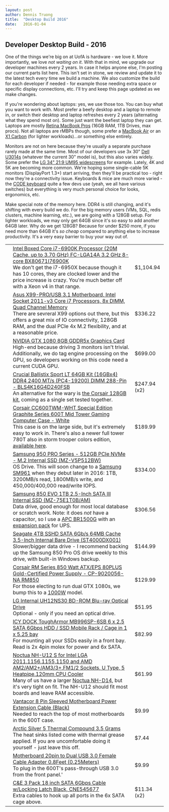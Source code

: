 ```yaml
---
layout: post
author: Dennis Truong
title:  "Desktop Build 2016"
date:   2016-01-04
---
```

<section>
  <div class="page-content">
    <div class="wrapper">
      <h1>Developer Desktop Build - 2016</h1>
      <p>One of the things we're big on at UofA is hardware - we love it. More importantly, we love <i>not waiting on it</i>. 
        With that in mind, we upgrade our developer machines every 2 years. In case it helps anyone else, I'm posting our current parts list here.
        This isn't set in stone, we review and update it to the latest tech every time we build a machine. We also customize the build for each developer if needed - for example those needing extra space or specific display connections, etc. I'll try and keep this page updated as we make changes.
      </p>
      <p>If you're wondering about laptops: yes, we use those too. You can buy what you want to work with. Most prefer a beefy desktop and a laptop to remote in, or switch their desktop and laptop refreshes every 2 years (alternating what they spend most on). Some just want the beefiest laptop they can get. Laptops are mostly <a href="https://www.apple.com/macbook-pro/">Retina MacBook Pros</a> (16GB RAM, 1TB Drives, max procs). Not all laptops are rMBPs though, some prefer a <a href="https://www.apple.com/macbook-air/">MacBook Air</a> or an <a href="http://shop.lenovo.com/us/en/laptops/thinkpad/x-series/x1-carbon/">X1 Carbon</a> (for lighter workloads)...or something else entirely.
      </p>
      <p>Monitors are not on here because they're usually a separate purchase rarely made at the same time. Most of our developers use 3x 30" <a href="http://www.dell.com/ed/business/p/dell-u3014/pd">Dell U3014s</a> (whatever the current 30" model is), but this also varies widely. Some prefer the <a href="https://www.amazon.com/LG-Electronics-34UM95-34-Inch-LED-Lit/dp/B00JR6GCZA">LG 34" 21:9 UM95 widescreens</a> for example. Lately, 4K and 5K are becoming more common. We're hoping some single-cable 5K monitors (DisplayPort 1.3+) start arriving, then they'll be practical too - right now they're a connectivity issue. Keyboards & mice are much more varied - the <a href="https://codekeyboards.com/">CODE keyboard</a> quite a few devs use (yeah, we all have various switches) but everything is very much personal choice for looks, ergonomics, etc.</p>
      <p>Make special note of the memory here. DDR4 is still changing, and it's shifting with every build we do. For the big memory users (VMs, SQL, redis clusters, machine learning, etc.), we are going with a 128GB setup. For lighter workloads, we may only get 64GB since it's so easy to add another 64GB later. Why do we get 128GB? Because for under $250 more, if you need more than 64GB it's <i>so cheap</i> compared to anything else to increase productivity. It's a very easy barrier to buy your way out of.</p>
      <div class="wishlist">
        <table>
          <tbody>
            <tr>
              <td><img src="https://images-na.ssl-images-amazon.com/images/I/41tUoL1SfrL._SL500_SS96_.jpg" alt=""></td>
              <td>
                <a href="https://amzn.to/1TP90H3">Intel Boxed Core i7-6900K Processor (20M Cache, up to 3.70 GHz) FC-LGA14A 3.2 GHz 8-core BX80671I76900K</a><br/>
                We don't get the i7-6950X because though it has 10 cores, they are clocked lower and the price increase is crazy. You're much better off with a Xeon v4 in that range.
              </td>
              <td>$1,104.94</td>
            </tr>
            <tr>
              <td><img src="https://images-na.ssl-images-amazon.com/images/I/5130hF6q-6L._SS96_.jpg" alt=""></td>
              <td>
                <a href="https://amzn.to/1UjRZz4">Asus X99-PRO/USB 3.1 Motherboard, Intel Socket 2011-v3 Core i7 Processors, 8x DIMM, Quad Channel Memory</a><br/>
                There are sevreral X99 options out there, but this offers a great mix of IO connectivity, 128GB RAM, and the dual PCIe 4x M.2 flexibility, and at a reasonable price.
              </td>
              <td>$336.22</td>
            </tr>
            <tr>
              <td><img src="https://images-na.ssl-images-amazon.com/images/I/41rVp90QE3L._SS96_.jpg" alt=""></td>
              <td>
                <a href="http://www.geforce.com/hardware/10series/geforce-gtx-1080">NVIDIA GTX 1080 8GB GDDR5x Graphics Card</a><br/>
                High-end because driving 3 monitors isn't trivial. Additionally, we do tag engine processing on the GPU, so developers working on this code need a current CUDA GPU.
              </td>
              <td>$699.00</td>
            </tr>
            <tr>
              <td><img src="https://images-na.ssl-images-amazon.com/images/I/51g8Qw7CpRL._SS96_.jpg" alt=""></td>
              <td>
                <a href="https://amzn.to/1O2ZrSm">Crucial Ballistix Sport LT 64GB Kit (16GBx4) DDR4 2400 MT/s (PC4-19200) DIMM 288-Pin - BLS4K16G4D240FSB</a><br/>
                An alternative for the wary is <a href="https://amzn.to/1TP8poP">the Corsair 128GB kit</a>, coming as a single set tested together.
              </td>
              <td>$247.94 <span class="quantity">(x2)</span></td>
            </tr>
            <tr>
              <td><img src="https://images-na.ssl-images-amazon.com/images/I/51IuAuphmfL._SS96_.jpg" alt=""></td>
              <td>
                <a href="https://amzn.to/1UfODww">Corsair CC600TWM-WHT Special Edition Graphite Series 600T Mid Tower Gaming Computer Case - White</a><br/>
                This case is on the large side, but it's extremely easy to work in. There's also a newer full tower 780T also in storm trooper colors edition, <a href="https://amzn.to/1XNHclT">available here</a>.
              </td>
              <td>$189.99</td>
            </tr>
            <tr>
              <td><img src="https://images-na.ssl-images-amazon.com/images/I/41OCseGZJ2L._SS96_.jpg" alt=""></td>
              <td>
                <a href="https://amzn.to/1RUuHOe">Samsung 950 PRO Series - 512GB PCIe NVMe - M.2 Internal SSD (MZ-V5P512BW)</a><br/>
                OS Drive. This will soon change to a <a href="https://www.anandtech.com/show/10168/samsung-shows-off-sm961-and-pm961-ssds-oem-drives-get-a-boost">Samsung SM961</a> when they debut later in 2016: 1TB, 3200MB/s read, 1800MB/s write, and 450,000/400,000 read/write IOPS.
              </td>
              <td>$334.00</td>
            </tr>
            <tr>
              <td><img src="https://images-na.ssl-images-amazon.com/images/I/41fw65-8tpL._SS96_.jpg" alt=""></td>
              <td>
                <a href="https://amzn.to/1TIHpBV">Samsung 850 EVO 1TB 2.5-Inch SATA III Internal SSD (MZ-75E1T0B/AM)</a><br/>
                Data drive, good enough for most local database or scratch work. Note: it does <i>not</i> have a capacitor, so I use a <a href="https://amzn.to/1eWftNx">APC BR1500G</a> with an <a href="https://amzn.to/1eWfxww">expansion pack</a> for UPS.
              </td>
              <td>$306.56</td>
            </tr>
            <tr>
              <td><img src="https://images-na.ssl-images-amazon.com/images/I/51IIyMpgySL._SL500_SS96_.jpg" alt=""></td>
              <td>
                <a href="https://amzn.to/1G3MK28">Seagate 4TB SSHD SATA 6Gb/s 64MB Cache 3.5-Inch Internal Bare Drive (ST4000DX001)</a><br/>
                Slower/bigger data drive - I recommend backing up the Samsung 850 Pro OS drive weekly to this drive, with built-in Windows backup.
              </td>
              <td>$144.99</td>
            </tr>
            <tr>
              <td><img src="https://images-na.ssl-images-amazon.com/images/I/41vYdEvYgLL._SL500_SS96_.jpg" alt=""></td>
              <td>
                <a href="https://amzn.to/1T4NMle">Corsair RM Series 850 Watt ATX/EPS 80PLUS Gold-Certified Power Supply - CP-9020056-NA RM850</a><br/>
                For those electing to run dual GTX 1080s, we bump this to a <a href="https://amzn.to/1T4ZzQv">1000W</a> model.
              </td>
              <td>$129.99</td>
            </tr>
            <tr>
              <td><img src="https://images-na.ssl-images-amazon.com/images/I/315Jigh7OlL._SL500_SS96_.jpg" alt=""></td>
              <td>
                <a href="https://amzn.to/1FCgoZY">LG Internal UH12NS30 BD-ROM Blu-ray Optical Drive</a><br/>
                Optional - only if you need an optical drive.
              </td>
              <td>$51.95</td>
            </tr>
            <tr>
              <td><img src="https://images-na.ssl-images-amazon.com/images/I/41QwZkFDVNL._SL500_SS96_.jpg" alt=""></td>
              <td>
                <a href="https://amzn.to/1ImwSs8">ICY DOCK ToughArmor MB996SP-6SB 6 x 2.5 SATA 6Gbps HDD / SSD Mobile Rack / Cage in 1 x 5.25 bay</a><br/>
                For mounting all your SSDs easily in a front bay. Read is 2x 4pin molex for power and 6x SATA.
              </td>
              <td>$82.99</td>
            </tr>
            <tr>
              <td><img src="https://images-na.ssl-images-amazon.com/images/I/51GGy8K2QBL._SL500_SS96_.jpg" alt=""></td>
              <td>
                <a href="https://amzn.to/1HeWBUX">Noctua NH-U12 S for Intel LGA 2011,1156,1155,1150 and AMD AM2/AM2+/AM3/3+,FM1/2 Sockets, U Type, 5 Heatpipe,120mm CPU Cooler</a><br/>
                Many of us have a larger <a href="https://amzn.to/1dnadkM">Noctua NH-D14</a>, but it's very tight on fit. The NH-U12 should fit most boards and leave RAM accessible.
              </td>
              <td>$61.99</td>
            </tr>
            <tr>
              <td><img src="https://images-na.ssl-images-amazon.com/images/I/41MJ%2BssXjVL._SL500_SS96_.jpg" alt=""></td>
              <td>
                <a href="https://amzn.to/24vR4Rh">Vantacor 8 Pin Sleeved Motherboard Power Extension Cable (Black)</a><br/>
                Needed to reach the top of most motherboards in the 600T case.
              </td>
              <td>$9.99</td>
            </tr>
            <tr>
              <td><img src="https://images-na.ssl-images-amazon.com/images/I/314YGJ5SHML._SL500_SS96_.jpg" alt=""></td>
              <td>
                <a href="https://amzn.to/1dmzOu8">Arctic Silver 5 Thermal Compound 3.5 Grams</a><br/>
                The heat sinks listed come with thermal grease applied. If you are uncomfortable doing it yourself - just leave this off.
              </td>
              <td>$7.44</td>
            </tr>
            <tr>
              <td><img src="https://images-na.ssl-images-amazon.com/images/I/41hGRiV5h-L._SS96_.jpg" alt=""></td>
              <td>
                <a href="https://amzn.to/28TajTy">Motherboard 20pin to Dual USB 3.0 Female Cable Adapter 0.8Feet (0.25Meters)</a><br/>
                To plug in the 600T's pass-through USB 3.0 from the front panel.'
              </td>
              <td>$9.99</td>
            </tr>
            <tr>
              <td><img src="https://images-na.ssl-images-amazon.com/images/I/41P0HBATgQL._SS96_.jpg" alt=""></td>
              <td>
                <a href="https://amzn.to/1X8wyaj">C&E 3 Pack 18 inch SATA 6Gbps Cable w/Locking Latch Black, CNE545677</a><br/>
                Extra cables to hook up all ports in the 6x SATA cage above.
              </td>
              <td>$11.34 <span class="quantity">(x2)</span></td>
            </tr>
          </tbody>
        </table>
      </div>
    </div>
  </div>
</section>

